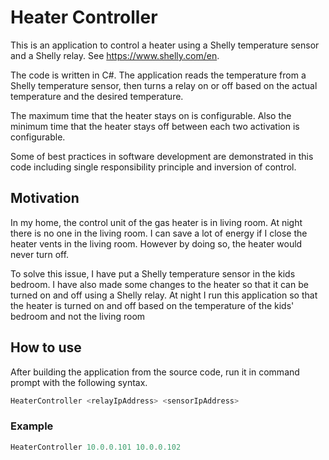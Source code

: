 # Heater Controller

This is an application to control a heater using a Shelly temperature sensor and a Shelly relay. See https://www.shelly.com/en.

The code is written in C#. The application reads the temperature from a Shelly temperature sensor, then turns a relay on or off based on the actual temperature and the desired temperature.

The maximum time that the heater stays on is configurable. Also the minimum time that the heater stays off between each two activation is configurable.

Some of best practices in software development are demonstrated in this code including single responsibility principle and inversion of control.

## Motivation

In my home, the control unit of the gas heater is in living room. At night there is no one in the living room. I can save a lot of energy if I close the heater vents in the living room. However by doing so, the heater would never turn off.

To solve this issue, I have put a Shelly temperature sensor in the kids bedroom. I have also made some changes to the heater so that i‌t can be turned on and off using a Shelly relay. At night I run this application so that the heater is turned on and off based on the temperature of the kids' bedroom and not the living room

## How to use

After building the application from the source code, run it in command prompt with the following syntax.

```ps1
HeaterController <relayIpAddress> <sensorIpAddress>
```

### Example

```ps1
HeaterController 10.0.0.101 10.0.0.102
```

